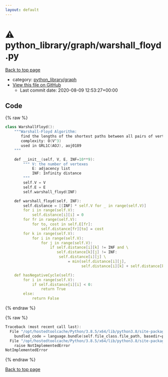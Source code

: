 ```yaml
---
layout: default
---
```


<!-- mathjax config similar to math.stackexchange -->
<script type="text/javascript" async
  src="https://cdnjs.cloudflare.com/ajax/libs/mathjax/2.7.5/MathJax.js?config=TeX-MML-AM_CHTML">
</script>
<script type="text/x-mathjax-config">
  MathJax.Hub.Config({
    TeX: { equationNumbers: { autoNumber: "AMS" }},
    tex2jax: {
      inlineMath: [ ['$','$'] ],
      processEscapes: true
    },
    "HTML-CSS": { matchFontHeight: false },
    displayAlign: "left",
    displayIndent: "2em"
  });
</script>

<script type="text/javascript" src="https://cdnjs.cloudflare.com/ajax/libs/jquery/3.4.1/jquery.min.js"></script>
<script src="https://cdn.jsdelivr.net/npm/jquery-balloon-js@1.1.2/jquery.balloon.min.js" integrity="sha256-ZEYs9VrgAeNuPvs15E39OsyOJaIkXEEt10fzxJ20+2I=" crossorigin="anonymous"></script>
<script type="text/javascript" src="../../../assets/js/copy-button.js"></script>
<link rel="stylesheet" href="../../../assets/css/copy-button.css" />


# :warning: python_library/graph/warshall_floyd.py

<a href="../../../index.html">Back to top page</a>

* category: <a href="../../../index.html#7e80885bc8a78dc63feed9f40126ba0e">python_library/graph</a>
* <a href="{{ site.github.repository_url }}/blob/master/python_library/graph/warshall_floyd.py">View this file on GitHub</a>
    - Last commit date: 2020-08-09 12:53:27+00:00




## Code

<a id="unbundled"></a>
{% raw %}
```cpp
class WarshallFloyd():
    """Warshall-Floyd Algorithm:
       find the lengths of the shortest paths between all pairs of vertices
       complexity: O(V^3)
       used in GRL1C(AOJ), aoj0189
    """

    def __init__(self, V, E, INF=10**9):
        """ V: the number of vertexes
            E: adjacency list
            INF: Infinity distance
        """
        self.V = V
        self.E = E
        self.warshall_floyd(INF)

    def warshall_floyd(self, INF):
        self.distance = [[INF] * self.V for _ in range(self.V)]
        for i in range(self.V):
            self.distance[i][i] = 0
        for fr in range(self.V):
            for to, cost in self.E[fr]:
                self.distance[fr][to] = cost
        for k in range(self.V):
            for i in range(self.V):
                for j in range(self.V):
                    if self.distance[i][k] != INF and \
                       self.distance[k][j] != INF:
                        self.distance[i][j] \
                            = min(self.distance[i][j],
                                  self.distance[i][k] + self.distance[k][j])

    def hasNegativeCycle(self):
        for i in range(self.V):
            if self.distance[i][i] < 0:
                return True
        else:
            return False

```
{% endraw %}

<a id="bundled"></a>
{% raw %}
```cpp
Traceback (most recent call last):
  File "/opt/hostedtoolcache/Python/3.8.5/x64/lib/python3.8/site-packages/onlinejudge_verify/docs.py", line 349, in write_contents
    bundled_code = language.bundle(self.file_class.file_path, basedir=pathlib.Path.cwd())
  File "/opt/hostedtoolcache/Python/3.8.5/x64/lib/python3.8/site-packages/onlinejudge_verify/languages/python.py", line 67, in bundle
    raise NotImplementedError
NotImplementedError

```
{% endraw %}

<a href="../../../index.html">Back to top page</a>

